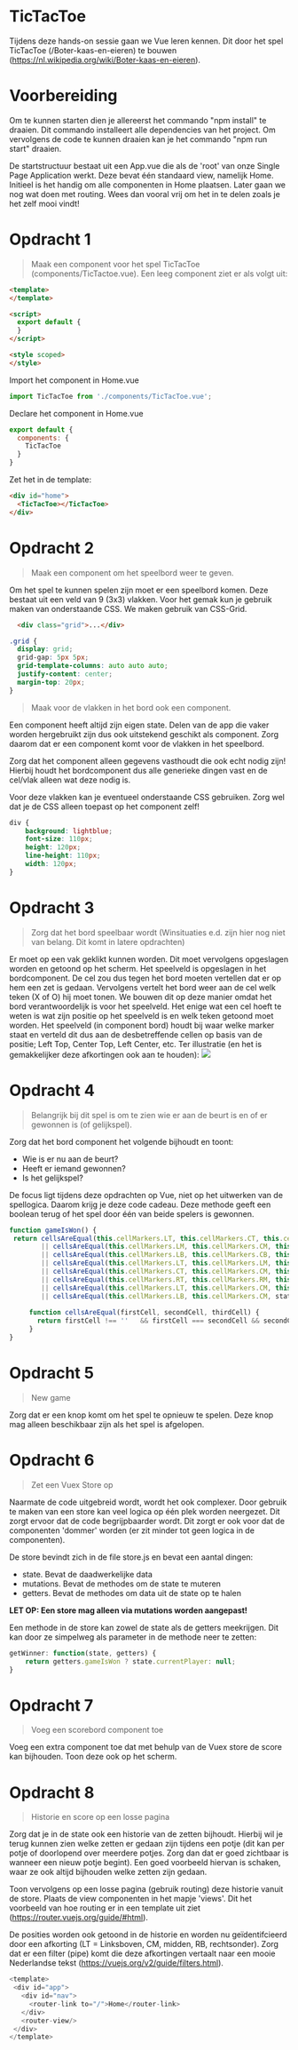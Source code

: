 # TicTacToe

Tijdens deze hands-on sessie gaan we Vue leren kennen. Dit door het spel TicTacToe (/Boter-kaas-en-eieren) te bouwen (https://nl.wikipedia.org/wiki/Boter-kaas-en-eieren).

# Voorbereiding

Om te kunnen starten dien je allereerst het commando "npm install" te draaien. Dit commando installeert alle dependencies van het project.
Om vervolgens de code te kunnen draaien kan je het commando "npm run start" draaien.

De startstructuur bestaat uit een App.vue die als de 'root' van onze Single Page Application werkt. Deze bevat één standaard view, namelijk Home. Initieel is het handig om alle componenten in Home plaatsen. Later gaan we nog wat doen met routing. Wees dan vooral vrij om het in te delen zoals je het zelf mooi vindt!

# Opdracht 1
>Maak een component voor het spel TicTacToe (components/TicTactoe.vue). Een leeg component ziet er als volgt uit: 
```html
<template>
</template>

<script>
  export default {
  }
</script>

<style scoped>
</style>
```

Import het component in Home.vue
```js 
import TicTacToe from './components/TicTacToe.vue';
```
Declare het component in Home.vue
```js
export default {
  components: {
    TicTacToe
  }
}
```
Zet het in de template:
```html
<div id="home">
  <TicTacToe></TicTacToe>   
</div>
``` 

# Opdracht 2
> Maak een component om het speelbord weer te geven.

Om het spel te kunnen spelen zijn moet er een speelbord komen. Deze bestaat uit een veld van 9 (3x3) vlakken. Voor het gemak kun je gebruik maken van onderstaande CSS. We maken gebruik van CSS-Grid.

```html
  <div class="grid">...</div>
```
```css
.grid {
  display: grid;
  grid-gap: 5px 5px;
  grid-template-columns: auto auto auto;
  justify-content: center;
  margin-top: 20px;
}
```

> Maak voor de vlakken in het bord ook een component.

Een component heeft altijd zijn eigen state. Delen van de app die vaker worden hergebruikt zijn dus ook uitstekend geschikt als component. Zorg daarom dat er een component komt voor de vlakken in het speelbord.

Zorg dat het component alleen gegevens vasthoudt die ook echt nodig zijn! Hierbij houdt het bordcomponent dus alle generieke dingen vast en de cel/vlak alleen wat deze nodig is.

Voor deze vlakken kan je eventueel onderstaande CSS gebruiken. Zorg wel dat je de CSS alleen toepast op het component zelf!

```css
div {
    background: lightblue;
    font-size: 110px;
    height: 120px;
    line-height: 110px;
    width: 120px;
}
```

# Opdracht 3
> Zorg dat het bord speelbaar wordt (Winsituaties e.d. zijn hier nog niet van belang. Dit komt in latere opdrachten)

Er moet op een vak geklikt kunnen worden. Dit moet vervolgens opgeslagen worden en getoond op het scherm. Het speelveld is opgeslagen in het bordcomponent. De cel zou dus tegen het bord moeten vertellen dat er op hem een zet is gedaan. Vervolgens vertelt het bord weer aan de cel welk teken (X of O) hij moet tonen. 
We bouwen dit op deze manier omdat het bord verantwoordelijk is voor het speelveld. Het enige wat een cel hoeft te weten is wat zijn positie op het speelveld is en welk teken getoond moet worden. Het speelveld (in component bord) houdt bij waar welke marker staat en verteld dit dus aan de desbetreffende cellen op basis van de positie; Left Top, Center Top, Left Center, etc. 
Ter illustratie (en het is gemakkelijker deze afkortingen ook aan te houden):
![](opdracht-posities.png)

# Opdracht 4

> Belangrijk bij dit spel is om te zien wie er aan de beurt is en of er gewonnen is (of gelijkspel). 

Zorg dat het bord component het volgende bijhoudt en toont:
* Wie is er nu aan de beurt?
* Heeft er iemand gewonnen?
* Is het gelijkspel?

De focus ligt tijdens deze opdrachten op Vue, niet op het uitwerken van de spellogica. Daarom krijg je deze code cadeau. Deze methode geeft een boolean terug of het spel door één van beide spelers is gewonnen.

```javascript
function gameIsWon() {
 return cellsAreEqual(this.cellMarkers.LT, this.cellMarkers.CT, this.cellMarkers.RT) 
        || cellsAreEqual(this.cellMarkers.LM, this.cellMarkers.CM, this.cellMarkers.RM)
        || cellsAreEqual(this.cellMarkers.LB, this.cellMarkers.CB, this.cellMarkers.RB)
        || cellsAreEqual(this.cellMarkers.LT, this.cellMarkers.LM, this.cellMarkers.LB)
        || cellsAreEqual(this.cellMarkers.CT, this.cellMarkers.CM, this.cellMarkers.CB)
        || cellsAreEqual(this.cellMarkers.RT, this.cellMarkers.RM, this.cellMarkers.RB)
        || cellsAreEqual(this.cellMarkers.LT, this.cellMarkers.CM, this.cellMarkers.RB)
        || cellsAreEqual(this.cellMarkers.LB, this.cellMarkers.CM, state.cellMarkers.RT)
          
     function cellsAreEqual(firstCell, secondCell, thirdCell) {
       return firstCell !== ''   && firstCell === secondCell && secondCell === thirdCell; 
     }
}
```

# Opdracht 5

> New game

Zorg dat er een knop komt om het spel te opnieuw te spelen. Deze knop mag alleen beschikbaar zijn als het spel is afgelopen.

# Opdracht 6
> Zet een Vuex Store op

Naarmate de code uitgebreid wordt, wordt het ook complexer. Door gebruik te maken van een store kan veel logica op één plek worden neergezet. Dit zorgt ervoor dat de code begrijpbaarder wordt. Dit zorgt er ook voor dat de componenten 'dommer' worden (er zit minder tot geen logica in de componenten).

De store bevindt zich in de file store.js en bevat een aantal dingen:
* state. Bevat de daadwerkelijke data
* mutations. Bevat de methodes om de state te muteren
* getters. Bevat de methodes om data uit de state op te halen

**LET OP: Een store mag alleen via mutations worden aangepast!**

Een methode in de store kan zowel de state als de getters meekrijgen. Dit kan door ze simpelweg als parameter in de methode neer te zetten:
```javascript
getWinner: function(state, getters) {
    return getters.gameIsWon ? state.currentPlayer: null;
}
```

# Opdracht 7
> Voeg een scorebord component toe

Voeg een extra component toe dat met behulp van de Vuex store de score kan bijhouden. Toon deze ook op het scherm.


# Opdracht 8
> Historie en score op een losse pagina

Zorg dat je in de state ook een historie van de zetten bijhoudt. Hierbij wil je terug kunnen zien welke zetten er gedaan zijn tijdens een potje (dit kan per potje of doorlopend over meerdere potjes. Zorg dan dat er goed zichtbaar is wanneer een nieuw potje begint). Een goed voorbeeld hiervan is schaken, waar ze ook altijd bijhouden welke zetten zijn gedaan.

Toon vervolgens op een losse pagina (gebruik routing) deze historie vanuit de store. Plaats de view componenten in het mapje 'views'.
Dit het voorbeeld van hoe routing er in een template uit ziet (https://router.vuejs.org/guide/#html).

De posities worden ook getoond in de historie en worden nu geïdentifcieerd door een afkorting (LT = Linksboven, CM, midden, RB, rechtsonder). Zorg dat er een filter (pipe) komt die deze afkortingen vertaalt naar een mooie Nederlandse tekst (https://vuejs.org/v2/guide/filters.html).

 ```javascript 
 <template>
  <div id="app">
    <div id="nav">
      <router-link to="/">Home</router-link>
    </div>
    <router-view/>
  </div>
</template>

 ```
